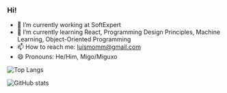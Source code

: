 ### Hi!

- 🔭 I’m currently working at SoftExpert
- 🌱 I’m currently learning React, Programming Design Principles, Machine Learning, Object-Oriented Programming
- 📫 How to reach me: luismomm@gmail.com
- 😄 Pronouns: He/Him, Migo/Miguxo

![Top Langs](https://github-readme-stats.vercel.app/api/top-langs/?username=luismomm2110&theme=tokyonight&?includeForks=true)

![GitHub stats](https://github-readme-stats.vercel.app/api?username=luismomm2110&show_icons=true&theme=tokyonight)


